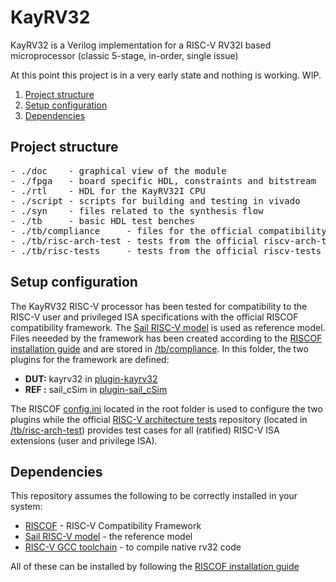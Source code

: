 # KayRV32
KayRV32 is a Verilog implementation for a RISC-V RV32I based microprocessor (classic 5-stage, in-order, single issue)

At this point this project is in a very early state and nothing is working. WIP.

1. [Project structure](#Project-structure)
2. [Setup configuration](#Setup-configuration)
3. [Dependencies](#Dependencies)

## Project structure
<pre>
- ./doc    - graphical view of the module
- ./fpga   - board specific HDL, constraints and bitstream
- ./rtl    - HDL for the KayRV32I CPU
- ./script - scripts for building and testing in vivado
- ./syn    - files related to the synthesis flow
- ./tb     - basic HDL test benches
- ./tb/compliance     - files for the official compatibility framework for RISC-V, RISCOF
- ./tb/risc-arch-test - tests from the official riscv-arch-test repository
- ./tb/risc-tests     - tests from the official riscv-tests repository
</pre>

## Setup configuration
The KayRV32 RISC-V processor has been tested for compatibility to the RISC-V user and privileged ISA specifications with the official RISCOF compatibility framework. The [Sail RISC-V model](https://github.com/riscv/sail-riscv) is used as reference model. Files neeeded by the framework has been created according to the [RISCOF installation guide](https://riscof.readthedocs.io/en/latest/installation.html) and are stored in [/tb/compliance](/tb/compliance). In this folder, the two plugins for the framework are defined:
- **DUT:** kayrv32 in [plugin-kayrv32](/tb/compliance/plugin-kayrv32)
- **REF :** sail_cSim in [plugin-sail_cSim](/tb/compliance/plugin-sail_cSim)

The RISCOF [config.ini](/config.ini) located in the root folder is used to configure the two plugins while the official [RISC-V architecture tests](https://github.com/riscv-non-isa/riscv-arch-test) repository (located in [/tb/risc-arch-test](/tb/risc-arch-test)) provides test cases for all (ratified) RISC-V ISA extensions (user and privilege ISA). 

## Dependencies
This repository assumes the following to be correctly installed in your system:
- [RISCOF](https://github.com/riscv-software-src/riscof) - RISC-V Compatibility Framework
- [Sail RISC-V model](https://github.com/riscv/sail-riscv) - the reference model
- [RISC-V GCC toolchain](https://github.com/riscv/riscv-gnu-toolchain) - to compile native rv32 code

All of these can be installed by following the [RISCOF installation guide](https://riscof.readthedocs.io/en/latest/installation.html)
